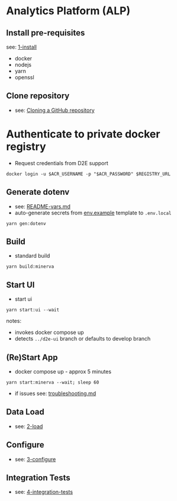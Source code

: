 # Analytics Platform (ALP)

## Install pre-requisites
see: [1-install](docs/1-setup)
- docker
- nodejs
- yarn
- openssl

## Clone repository
- see: [Cloning a GitHub repository](https://docs.github.com/en/repositories/creating-and-managing-repositories/cloning-a-repository)

# Authenticate to private docker registry
- Request credentials from D2E support
```
docker login -u $ACR_USERNAME -p "$ACR_PASSWORD" $REGISTRY_URL
```

## Generate dotenv
- see: [README-vars.md](docs/README-vars.md)
- auto-generate secrets from [env.example](env.example) template to `.env.local`
```
yarn gen:dotenv
```

## Build
- standard build
```
yarn build:minerva
```

## Start UI
- start ui
```
yarn start:ui --wait
```
notes:
- invokes docker compose up
- detects `../d2e-ui` branch or defaults to develop branch

## (Re)Start App
- docker compose up - approx 5 minutes
```
yarn start:minerva --wait; sleep 60
```
- if issues see: [troubleshooting.md](docs/troubleshooting/README.md)

## Data Load
- see: [2-load](docs/2-load)

## Configure
- see: [3-configure](docs/3-configure)

## Integration Tests
- see: [4-integration-tests](docs/4-integration-tests.md)
